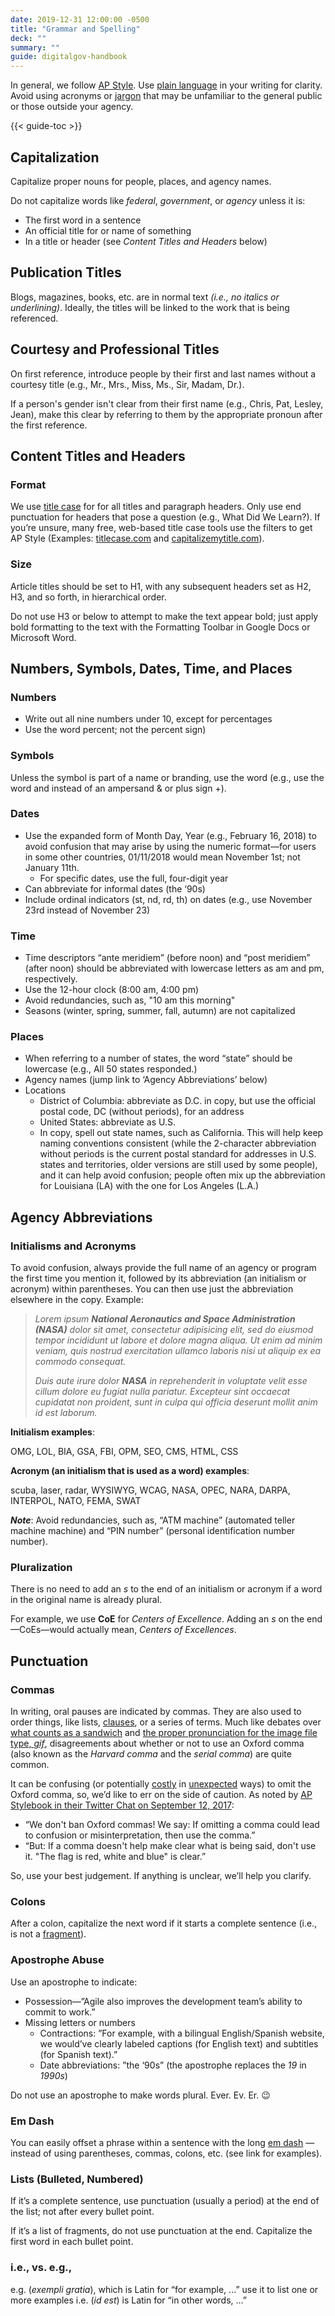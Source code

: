```yaml
---
date: 2019-12-31 12:00:00 -0500
title: "Grammar and Spelling"
deck: ""
summary: ""
guide: digitalgov-handbook
---
```


In general, we follow [AP Style](https://www.apstylebook.com/). Use [plain language](https://www.plainlanguage.gov/) in your writing for clarity. Avoid using acronyms or [jargon](https://www.digitalgov.gov/2014/08/15/get-out-of-the-jargon-trap-plain-language-training-can-help/) that may be unfamiliar to the general public or those outside your agency.

{{< guide-toc >}}

## Capitalization

Capitalize proper nouns for people, places, and agency names.

Do not capitalize words like _federal_, _government_, or _agency_ unless it is:

 * The first word in a sentence
 * An official title for or name of something
 * In a title or header (see _Content Titles and Headers_ below)

## Publication Titles

Blogs, magazines, books, etc. are in normal text _(i.e., no italics or underlining)_. Ideally, the titles will be linked to the work that is being referenced.

## Courtesy and Professional Titles

On first reference, introduce people by their first and last names without a courtesy title (e.g., Mr., Mrs., Miss, Ms., Sir, Madam, Dr.).

If a person's gender isn't clear from their first name (e.g., Chris, Pat, Lesley, Jean), make this clear by referring to them by the appropriate pronoun after the first reference.

## Content Titles and Headers

### Format
We use [title case](https://en.wikipedia.org/wiki/Letter_case#Title_case) for for all titles and paragraph headers. Only use end punctuation for headers that pose a question (e.g., What Did We Learn?). If you’re unsure, many free, web-based title case tools use the filters to get AP Style (Examples: [titlecase.com](http://www.titlecase.com) and [capitalizemytitle.com](http://www.capitalizemytitle.com)).

### Size
Article titles should be set to H1, with any subsequent headers set as H2, H3, and so forth, in hierarchical order.

Do not use H3 or below to attempt to make the text appear bold; just apply bold formatting to the text with the Formatting Toolbar in Google Docs or Microsoft Word.

## Numbers, Symbols, Dates, Time, and Places

### Numbers

- Write out all nine numbers under 10, except for percentages
- Use the word percent; not the percent sign)

### Symbols

Unless the symbol is part of a name or branding, use the word (e.g., use the word and instead of an ampersand & or plus sign +).

### Dates

- Use the expanded form of Month Day, Year (e.g., February 16, 2018) to avoid confusion that may arise by using the numeric format—for users in some other countries, 01/11/2018 would mean November 1st; not January 11th.
  - For specific dates, use the full, four-digit year
- Can abbreviate for informal dates (the ‘90s)
- Include ordinal indicators (st, nd, rd, th) on dates (e.g., use November 23rd instead of November 23)

### Time

- Time descriptors “ante meridiem” (before noon) and “post meridiem” (after noon) should be abbreviated with lowercase letters as am and pm, respectively.
- Use the 12-hour clock (8:00 am, 4:00 pm)
- Avoid redundancies, such as, "10 am this morning"
- Seasons (winter, spring, summer, fall, autumn) are not capitalized

### Places

- When referring to a number of states, the word “state” should be lowercase (e.g., All 50 states responded.)
- Agency names (jump link to ‘Agency Abbreviations’ below)
- Locations
  - District of Columbia: abbreviate as D.C. in copy, but use the official postal code, DC (without periods), for an address
  - United States: abbreviate as U.S.
  - In copy, spell out state names, such as California. This will help keep naming conventions consistent (while the 2-character abbreviation without periods is the current postal standard for addresses in U.S. states and territories, older versions are still used by some people), and it can help avoid confusion; people often mix up the abbreviation for Louisiana (LA) with the one for Los Angeles (L.A.)

## Agency Abbreviations

### Initialisms and Acronyms

To avoid confusion, always provide the full name of an agency or program the first time you mention it, followed by its abbreviation (an initialism or acronym) within parentheses. You can then use just the abbreviation elsewhere in the copy. Example:

> _Lorem ipsum **National Aeronautics and Space Administration (NASA)** dolor sit amet, consectetur adipisicing elit, sed do eiusmod tempor incididunt ut labore et dolore magna aliqua. Ut enim ad minim veniam, quis nostrud exercitation ullamco laboris nisi ut aliquip ex ea commodo consequat._
>
  > _Duis aute irure dolor **NASA** in reprehenderit in voluptate velit esse cillum dolore eu fugiat nulla pariatur. Excepteur sint occaecat cupidatat non proident, sunt in culpa qui officia deserunt mollit anim id est laborum._

**Initialism examples**:

OMG, LOL, BIA, GSA, FBI, OPM, SEO, CMS, HTML, CSS

**Acronym (an initialism that is used as a word) examples**:

scuba, laser, radar, WYSIWYG, WCAG, NASA, OPEC, NARA, DARPA, INTERPOL, NATO, FEMA, SWAT

**_Note_**: Avoid redundancies, such as, “ATM machine” (automated teller machine machine) and “PIN number” (personal identification number number).

### Pluralization
There is no need to add an _s_ to the end of an initialism or acronym if a word in the original name is already plural.

For example, we use **CoE** for _Centers of Excellence_. Adding an _s_ on the end—CoEs—would actually mean, _Centers of Excellences_.

## Punctuation

### Commas
In writing, oral pauses are indicated by commas. They are also used to order things, like lists, [clauses](https://www.youtube.com/watch?v=49EsnvxVQec), or a series of terms. Much like debates over [what counts as a sandwich](https://twitter.com/matttomic/status/859117370455060481) and [the proper pronunciation for the image file type, _gif_](https://www.cnn.com/2013/05/22/tech/web/pronounce-gif/index.html), disagreements about whether or not to use an Oxford comma (also known as the _Harvard comma_ and the _serial comma_) are quite common.

It can be confusing (or potentially [costly](https://www.washingtonpost.com/news/morning-mix/wp/2017/03/16/the-ruling-in-this-maine-labor-dispute-hinged-on-the-omission-of-an-oxford-comma/) in [unexpected](https://www.instagram.com/p/BSTmAS2lZ_6/) ways) to omit the Oxford comma, so, we’d like to err on the side of caution. As noted by [AP Stylebook in their Twitter Chat on September 12, 2017](https://twitter.com/APStylebook/status/907673471865507841):

- “We don't ban Oxford commas! We say: If omitting a comma could lead to confusion or misinterpretation, then use the comma.”
- “But: If a comma doesn't help make clear what is being said, don't use it. "The flag is red, white and blue" is clear.”

So, use your best judgement. If anything is unclear, we’ll help you clarify.

### Colons

After a colon, capitalize the next word if it starts a complete sentence (i.e., is not a [fragment](https://en.wikipedia.org/wiki/Sentence_clause_structure#Incomplete_sentence)).

### Apostrophe Abuse

Use an apostrophe to indicate:

- Possession—”Agile also improves the development team’s ability to commit to work.”
- Missing letters or numbers
  - Contractions: ”For example, with a bilingual English/Spanish website, we would’ve clearly labeled captions (for English text) and subtitles (for Spanish text).”
  - Date abbreviations: ”the ‘90s” (the apostrophe replaces the _19_ in _1990s_)

Do not use an apostrophe to make words plural.
Ever.
Ev. Er.
😉

### Em Dash

You can easily offset a phrase within a sentence with the long [em dash](https://www.grammarly.com/blog/why-you-should-love-the-em-dash/) — instead of using parentheses, commas, colons, etc. (see link for examples).

### Lists (Bulleted, Numbered)

If it’s a complete sentence, use punctuation (usually a period) at the end of the list; not after every bullet point.

If it’s a list of fragments, do not use punctuation at the end. Capitalize the first word in each bullet point.

### i.e., vs. e.g.,

e.g. (_exempli gratia_), which is Latin for “for example, ...” use it to list one or more examples
i.e. (_id est_) is Latin for “in other words, ...”
